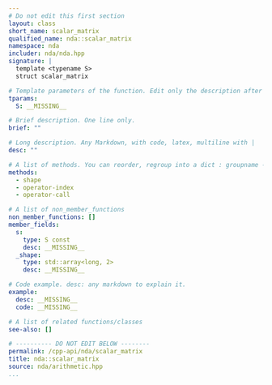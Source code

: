 ```yaml
---
# Do not edit this first section
layout: class
short_name: scalar_matrix
qualified_name: nda::scalar_matrix
namespace: nda
includer: nda/nda.hpp
signature: |
  template <typename S>
  struct scalar_matrix

# Template parameters of the function. Edit only the description after the :
tparams:
  S: __MISSING__

# Brief description. One line only.
brief: ""

# Long description. Any Markdown, with code, latex, multiline with |
desc: ""

# A list of methods. You can reorder, regroup into a dict : groupname -> list
methods:
  - shape
  - operator-index
  - operator-call

# A list of non_member_functions
non_member_functions: []
member_fields:
  s:
    type: S const
    desc: __MISSING__
  _shape:
    type: std::array<long, 2>
    desc: __MISSING__

# Code example. desc: any markdown to explain it.
example:
  desc: __MISSING__
  code: __MISSING__

# A list of related functions/classes
see-also: []

# ---------- DO NOT EDIT BELOW --------
permalink: /cpp-api/nda/scalar_matrix
title: nda::scalar_matrix
source: nda/arithmetic.hpp
...
```


